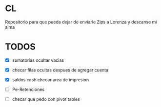 # CL
Repositorio para que pueda dejar de enviarle Zips a Lorenza y descanse mi alma

# TODOS
- [x] sumatorias ocultar vacias

- [x] checar filas ocultas despues de agregar cuenta

- [x] saldos cash checar area de impresion

- [ ] Pe-Retenciones

- [ ] checar que pedo con pivot tables
